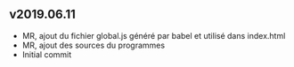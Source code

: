 ## v2019.06.11
- MR, ajout du fichier global.js généré par babel et utilisé dans index.html
- MR, ajout des sources du programmes
- Initial commit
